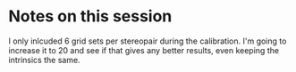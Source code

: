 # Notes on this session

I only inlcuded 6 grid sets per stereopair during the calibration. I'm going to increase it to 20 and see if that gives any better results, even keeping the intrinsics the same.